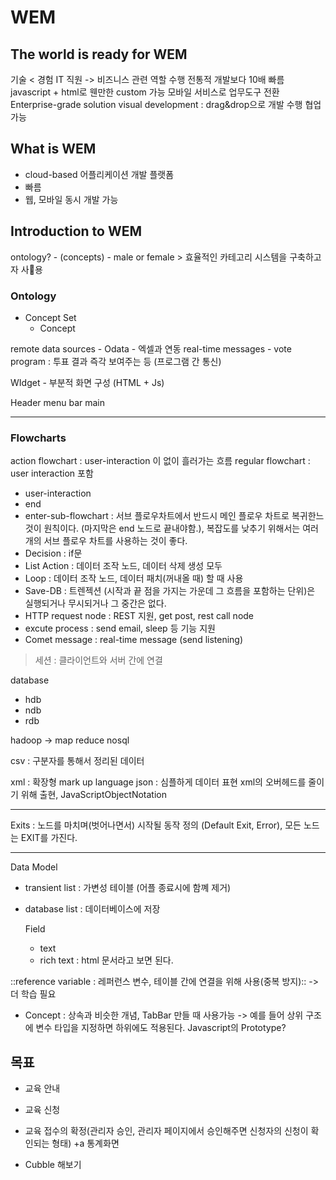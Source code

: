 # WEM
## The world is ready for WEM
기술 < 경험 
IT 직원 -> 비즈니스 관련 역할 수행
전통적 개발보다 10배 빠름
javascript + html로 웬만한 custom 가능
모바일 서비스로 업무도구 전환
Enterprise-grade solution
visual development : drag&drop으로 개발 수행
협업 가능

## What is WEM
* cloud-based 어플리케이션 개발 플랫폼
* 빠름
* 웹, 모바일 동시 개발 가능

## Introduction to WEM
ontology? - (concepts) - male or female > 효율적인 카테고리 시스템을 구축하고자 사용

### Ontology
* Concept Set
	- Concept 


remote data sources - Odata - 엑셀과 연동
real-time messages - vote program : 투표 결과 즉각 보여주는 등 (프로그램 간 통신)

WIdget - 부분적 화면 구성 (HTML + Js)


Header
menu bar
main

- - - -

### Flowcharts

action flowchart : user-interaction 이 없이 흘러가는 흐름
regular flowchart : user interaction 포함

* user-interaction
* end
* enter-sub-flowchart : 서브 플로우차트에서 반드시 메인 플로우 차트로 복귀한느 것이 원칙이다. (마지막은 end 노드로 끝내야함.), 복잡도를 낮추기 위해서는 여러 개의 서브 플로우 차트를 사용하는 것이 좋다.
* Decision : if문
* List Action : 데이터 조작 노드, 데이터 삭제 생성 모두
* Loop : 데이터 조작 노드, 데이터 패치(꺼내올 때) 할 때 사용
* Save-DB : 트렌젝션 (시작과 끝 점을 가지는 가운데 그 흐름을 포함하는 단위)은 실행되거나 무시되거나 그 중간은 없다.
* HTTP request node : REST 지원, get post, rest call node
* excute process : send email, sleep 등 기능 지원
* Comet message : real-time message (send listening)

> 세션 : 클라이언트와 서버 간에 연결  

database
* hdb
* ndb
* rdb

hadoop -> map reduce
nosql

csv : 구분자를 통해서 정리된 데이터

xml : 확장형 mark up language
json :  심플하게 데이터 표현 xml의 오버헤드를 줄이기 위해 출현, JavaScriptObjectNotation

- - - -

Exits : 노드를 마치며(벗어나면서) 시작될 동작 정의 (Default Exit, Error), 모든 노드는 EXIT를 가진다.

- - - -
Data Model 
* transient list : 가변성 테이블 (어플 종료시에 함꼐 제거)
* database list : 데이터베이스에 저장

	Field
	- text 
	- rich text : html 문서라고 보면 된다.


::reference variable : 레퍼런스 변수, 테이블 간에 연결을 위해 사용(중복 방지):: -> 더 학습 필요

* Concept : 상속과 비슷한 개념, TabBar 만들 때 사용가능
-> 예를 들어 상위 구조에 변수 타입을 지정하면 하위에도 적용된다. Javascript의 Prototype?



## 목표
* 교육 안내
* 교육 신청
* 교육 접수의 확정(관리자 승인, 관리자 페이지에서 승인해주면 신청자의 신청이 확인되는 형태)
+a 통계화면


* Cubble 해보기
